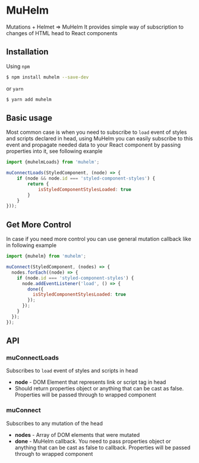 # MuHelm

Mutations + Helmet => MuHelm 
It provides simple way of subscription to changes of HTML head to React components

## Installation
Using `npm`
```sh
$ npm install muhelm --save-dev 
```
or `yarn`
```sh
$ yarn add muhelm
```

## Basic usage
Most common case is when you need to subscribe to `load` event of styles and scripts declared in head, using MuHelm you can easily subscribe to this event and propagate
needed data to your React component by passing properties into it, see following exanple
```javascript
import {muhelmLoads} from 'muhelm';

muConnectLoads(StyledComponent, (node) => {
	if (node && node.id === 'styled-component-styles') {
		return {
			isStyledComponentStylesLoaded: true
		}
	}
}));
```

## Get More Control
In case if you need more control you can use general mutation callback like in following example
```javascript
import {muhelm} from 'muhelm';

muConnect(StyledComponent, (nodes) => {
  nodes.forEach((node) => {
    if (node.id === 'styled-component-styles') {
      node.addEventListener('load', () => {
        done({
          isStyledComponentStylesLoaded: true
        });
      });
    }
  });
});
```

## API

### muConnectLoads
Subscribes to `load` event of styles and scripts in head
* **node** - DOM Element that represents link or script tag in head
* Should return properties object or anything that can be cast as false. Properties will be passed through to wrapped component

### muConnect
Subscribes to any mutation of the head
* **nodes** - Array of DOM elements that were mutated
* **done** - MuHelm callback. You need to pass properties object or anything that can be cast as false to callback. Properties will be passed through to wrapped component